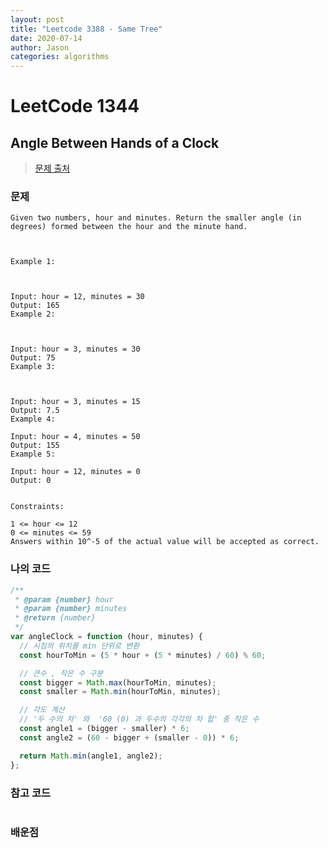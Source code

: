 ```yaml
---
layout: post
title: "Leetcode 3388 - Same Tree"
date: 2020-07-14
author: Jason
categories: algorithms
---
```


# LeetCode 1344

## Angle Between Hands of a Clock

> [문제 출처](https://leetcode.com/problems/angle-between-hands-of-a-clock/)

### 문제

```
Given two numbers, hour and minutes. Return the smaller angle (in degrees) formed between the hour and the minute hand.



Example 1:



Input: hour = 12, minutes = 30
Output: 165
Example 2:



Input: hour = 3, minutes = 30
Output: 75
Example 3:



Input: hour = 3, minutes = 15
Output: 7.5
Example 4:

Input: hour = 4, minutes = 50
Output: 155
Example 5:

Input: hour = 12, minutes = 0
Output: 0


Constraints:

1 <= hour <= 12
0 <= minutes <= 59
Answers within 10^-5 of the actual value will be accepted as correct.
```

### 나의 코드

```javascript
/**
 * @param {number} hour
 * @param {number} minutes
 * @return {number}
 */
var angleClock = function (hour, minutes) {
  // 시침의 위치를 min 단위로 변환
  const hourToMin = (5 * hour + (5 * minutes) / 60) % 60;

  // 큰수 , 작은 수 구분
  const bigger = Math.max(hourToMin, minutes);
  const smaller = Math.min(hourToMin, minutes);

  // 각도 계산
  // '두 수의 차' 와  '60 (0) 과 두수의 각각의 차 합' 중 작은 수
  const angle1 = (bigger - smaller) * 6;
  const angle2 = (60 - bigger + (smaller - 0)) * 6;

  return Math.min(angle1, angle2);
};
```

### 참고 코드

```javascript
```

### 배운점
